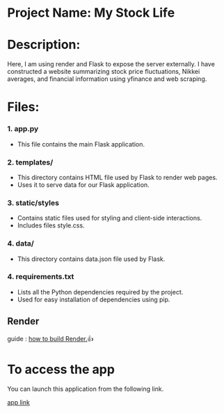 # Project Name: My Stock Life

# Description:
 
Here, I am using render and Flask to expose the server externally.
I have constructed a website summarizing stock price fluctuations, Nikkei averages, and financial information using yfinance and web scraping.

# Files:

### 1. app.py
   - This file contains the main Flask application.

### 2. templates/
   - This directory contains HTML file used by Flask to render web pages.
   - Uses it to serve data for our Flask application.

### 3. static/styles
   - Contains static  files used for styling and client-side interactions.
   - Includes files style.css.

### 4. data/
   - This directory contains data.json file used by Flask.

### 4. requirements.txt
   - Lists all the Python dependencies required by the project.
   - Used for easy installation of dependencies using pip.

## Render
guide : [how to build Render.](https://qiita.com/kizataka/items/10693e87f726a95499e4):+1:

# To access the app
You can launch this application from the following link.

[app link](https://mystocklife2.onrender.com/)






